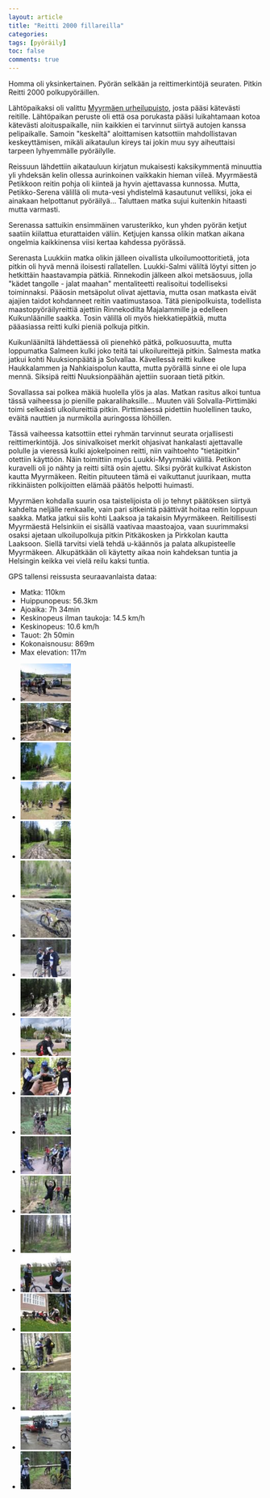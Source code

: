 ```yaml
---
layout: article
title: "Reitti 2000 fillareilla"
categories:
tags: [pyöräily]
toc: false
comments: true
---
```


Homma oli yksinkertainen. Pyörän selkään ja reittimerkintöjä seuraten.
Pitkin Reitti 2000 polkupyöräillen.

Lähtöpaikaksi oli valittu [Myyrmäen
urheilupuisto](http://kansalaisen.karttapaikka.fi/kartanhaku/osoitehaku.html?scale=16000&tool=siirra&lang=FI&cy=6683917&cx=2546750&osoite=&kunta=&map.x=199&map.y=204),
josta pääsi kätevästi reitille. Lähtöpaikan peruste oli että osa
porukasta pääsi luikahtamaan kotoa kätevästi aloituspaikalle, niin
kaikkien ei tarvinnut siirtyä autojen kanssa pelipaikalle. Samoin
"keskeltä" aloittamisen katsottiin mahdollistavan keskeyttämisen, mikäli
aikataulun kireys tai jokin muu syy aiheuttaisi tarpeen lyhyemmälle
pyöräilylle.

Reissuun lähdettiin aikatauluun kirjatun mukaisesti kaksikymmentä
minuuttia yli yhdeksän kelin ollessa aurinkoinen vaikkakin hieman
viileä. Myyrmäestä Petikkoon reitin pohja oli kiinteä ja hyvin
ajettavassa kunnossa. Mutta, Petikko-Serena välillä oli muta-vesi
yhdistelmä kasautunut velliksi, joka ei ainakaan helpottanut
pyöräilyä... Taluttaen matka sujui kuitenkin hitaasti mutta varmasti.

Serenassa sattuikin ensimmäinen varusterikko, kun yhden pyörän ketjut
saatiin kiilattua eturattaiden väliin. Ketjujen kanssa olikin matkan
aikana ongelmia kaikkinensa viisi kertaa kahdessa pyörässä.

Serenasta Luukkiin matka olikin jälleen oivallista ulkoilumoottoritietä,
jota pitkin oli hyvä mennä iloisesti rallatellen. Luukki-Salmi väliltä
löytyi sitten jo hetkittäin haastavampia pätkiä. Rinnekodin jälkeen
alkoi metsäosuus, jolla "kädet tangolle - jalat maahan" mentaliteetti
realisoitui todelliseksi toiminnaksi. Pääosin metsäpolut olivat
ajettavia, mutta osan matkasta eivät ajajien taidot kohdanneet reitin
vaatimustasoa. Tätä pienipolkuista, todellista maastopyöräilyreittiä
ajettiin Rinnekodilta Majalammille ja edelleen Kuikunläänille saakka.
Tosin välillä oli myös hiekkatiepätkiä, mutta pääasiassa reitti kulki
pieniä polkuja pitkin.

Kuikunlääniltä lähdettäessä oli pienehkö pätkä, polkuosuutta, mutta
loppumatka Salmeen kulki joko teitä tai ulkoilureittejä pitkin. Salmesta
matka jatkui kohti Nuuksionpäätä ja Solvallaa. Kävellessä reitti kulkee
Haukkalammen ja Nahkiaispolun kautta, mutta pyörällä sinne ei ole lupa
mennä. Siksipä reitti Nuuksionpäähän ajettiin suoraan tietä pitkin.

Sovallassa sai polkea mäkiä huolella ylös ja alas. Matkan rasitus alkoi
tuntua tässä vaiheessa jo pienille pakaralihaksille... Muuten väli
Solvalla-Pirttimäki toimi selkeästi ulkoilureittiä pitkin. Pirttimäessä
pidettiin huolellinen tauko, eväitä nauttien ja nurmikolla auringossa
löhöillen.

Tässä vaiheessa katsottiin ettei ryhmän tarvinnut seurata orjallisesti
reittimerkintöjä. Jos sinivalkoiset merkit ohjasivat hankalasti
ajettavalle polulle ja vieressä kulki ajokelpoinen reitti, niin
vaihtoehto "tietäpitkin" otettiin käyttöön. Näin toimittiin myös
Luukki-Myyrmäki välillä. Petikon kuravelli oli jo nähty ja reitti siltä
osin ajettu. Siksi pyörät kulkivat Askiston kautta Myyrmäkeen. Reitin
pituuteen tämä ei vaikuttanut juurikaan, mutta rikkinäisten polkijoitten
elämää päätös helpotti huimasti.

Myyrmäen kohdalla suurin osa taistelijoista oli jo tehnyt päätöksen
siirtyä kahdelta neljälle renkaalle, vain pari sitkeintä päättivät
hoitaa reitin loppuun saakka. Matka jatkui siis kohti Laaksoa ja
takaisin Myyrmäkeen. Reitillisesti Myyrmäestä Helsinkiin ei sisällä
vaativaa maastoajoa, vaan suurimmaksi osaksi ajetaan ulkoilupolkuja
pitkin Pitkäkosken ja Pirkkolan kautta Laaksoon. Siellä tarvitsi vielä
tehdä u-käännös ja palata alkupisteelle Myyrmäkeen. Alkupätkään oli
käytetty aikaa noin kahdeksan tuntia ja Helsingin keikka vei vielä reilu
kaksi tuntia.

GPS tallensi reissusta seuraavanlaista dataa:

- Matka: 110km
- Huippunopeus: 56.3km
- Ajoaika: 7h 34min
- Keskinopeus ilman taukoja: 14.5 km/h
- Keskinopeus: 10.6 km/h
- Tauot: 2h 50min
- Kokonaisnousu: 869m
- Max elevation: 117m

<div class="th-grid image-gallery" markdown="1">

- [![](/images/reitti-2000-fillareilla/Thumbnails/peruskuntofillarireitti2k2006_01b.jpg)](/images/reitti-2000-fillareilla/peruskuntofillarireitti2k2006_01b.jpg)
- [![](/images/reitti-2000-fillareilla/Thumbnails/peruskuntofillarireitti2k2006_02b.jpg)](/images/reitti-2000-fillareilla/peruskuntofillarireitti2k2006_02b.jpg)
- [![](/images/reitti-2000-fillareilla/Thumbnails/peruskuntofillarireitti2k2006_03b.jpg)](/images/reitti-2000-fillareilla/peruskuntofillarireitti2k2006_03b.jpg)
- [![](/images/reitti-2000-fillareilla/Thumbnails/peruskuntofillarireitti2k2006_04b.jpg)](/images/reitti-2000-fillareilla/peruskuntofillarireitti2k2006_04b.jpg)
- [![](/images/reitti-2000-fillareilla/Thumbnails/peruskuntofillarireitti2k2006_05b.jpg)](/images/reitti-2000-fillareilla/peruskuntofillarireitti2k2006_05b.jpg)
- [![](/images/reitti-2000-fillareilla/Thumbnails/peruskuntofillarireitti2k2006_06b.jpg)](/images/reitti-2000-fillareilla/peruskuntofillarireitti2k2006_06b.jpg)
- [![](/images/reitti-2000-fillareilla/Thumbnails/peruskuntofillarireitti2k2006_07b.jpg)](/images/reitti-2000-fillareilla/peruskuntofillarireitti2k2006_07b.jpg)
- [![](/images/reitti-2000-fillareilla/Thumbnails/peruskuntofillarireitti2k2006_08b.jpg)](/images/reitti-2000-fillareilla/peruskuntofillarireitti2k2006_08b.jpg)
- [![](/images/reitti-2000-fillareilla/Thumbnails/peruskuntofillarireitti2k2006_09b.jpg)](/images/reitti-2000-fillareilla/peruskuntofillarireitti2k2006_09b.jpg)
- [![](/images/reitti-2000-fillareilla/Thumbnails/peruskuntofillarireitti2k2006_10b.jpg)](/images/reitti-2000-fillareilla/peruskuntofillarireitti2k2006_10b.jpg)
- [![](/images/reitti-2000-fillareilla/Thumbnails/peruskuntofillarireitti2k2006_11b.jpg)](/images/reitti-2000-fillareilla/peruskuntofillarireitti2k2006_11b.jpg)
- [![](/images/reitti-2000-fillareilla/Thumbnails/peruskuntofillarireitti2k2006_12b.jpg)](/images/reitti-2000-fillareilla/peruskuntofillarireitti2k2006_12b.jpg)
- [![](/images/reitti-2000-fillareilla/Thumbnails/peruskuntofillarireitti2k2006_13b.jpg)](/images/reitti-2000-fillareilla/peruskuntofillarireitti2k2006_13b.jpg)
- [![](/images/reitti-2000-fillareilla/Thumbnails/peruskuntofillarireitti2k2006_14b.jpg)](/images/reitti-2000-fillareilla/peruskuntofillarireitti2k2006_14b.jpg)
- [![](/images/reitti-2000-fillareilla/Thumbnails/peruskuntofillarireitti2k2006_15b.jpg)](/images/reitti-2000-fillareilla/peruskuntofillarireitti2k2006_15b.jpg)
- [![](/images/reitti-2000-fillareilla/Thumbnails/peruskuntofillarireitti2k2006_16b.jpg)](/images/reitti-2000-fillareilla/peruskuntofillarireitti2k2006_16b.jpg)
- [![](/images/reitti-2000-fillareilla/Thumbnails/peruskuntofillarireitti2k2006_17b.jpg)](/images/reitti-2000-fillareilla/peruskuntofillarireitti2k2006_17b.jpg)
- [![](/images/reitti-2000-fillareilla/Thumbnails/peruskuntofillarireitti2k2006_18b.jpg)](/images/reitti-2000-fillareilla/peruskuntofillarireitti2k2006_18b.jpg)
- [![](/images/reitti-2000-fillareilla/Thumbnails/peruskuntofillarireitti2k2006_19b.jpg)](/images/reitti-2000-fillareilla/peruskuntofillarireitti2k2006_19b.jpg)
- [![](/images/reitti-2000-fillareilla/Thumbnails/peruskuntofillarireitti2k2006_20b.jpg)](/images/reitti-2000-fillareilla/peruskuntofillarireitti2k2006_20b.jpg)
- [![](/images/reitti-2000-fillareilla/Thumbnails/peruskuntofillarireitti2k2006_21b.jpg)](/images/reitti-2000-fillareilla/peruskuntofillarireitti2k2006_21b.jpg)

</div>
